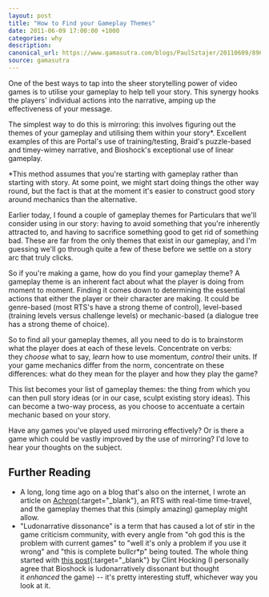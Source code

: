 ```yaml
---
layout: post
title: "How to Find your Gameplay Themes"
date: 2011-06-09 17:00:00 +1000
categories: why
description:
canonical_url: https://www.gamasutra.com/blogs/PaulSztajer/20110609/89605/How_to_Find_your_Gameplay_Themes.php
source: gamasutra
---
```

One of the best ways to tap into the sheer storytelling power of video games is to utilise your gameplay to help tell your story. This synergy hooks the players' individual actions into the narrative, amping up the effectiveness of your message.

The simplest way to do this is mirroring: this involves figuring out the themes of your gameplay and utilising them within your story*. Excellent examples of this are Portal's use of training/testing, Braid's puzzle-based and timey-wimey narrative, and Bioshock's exceptional use of linear gameplay.

\*This method assumes that you're starting with gameplay rather than starting with story. At some point, we might start doing things the other way round, but the fact is that at the moment it's easier to construct good story around mechanics than the alternative.

Earlier today, I found a couple of gameplay themes for Particulars that we'll consider using in our story: having to avoid something that you're inherently attracted to, and having to sacrifice something good to get rid of something bad. These are far from the only themes that exist in our gameplay, and I'm guessing we'll go through quite a few of these before we settle on a story arc that truly clicks.

So if you're making a game, how do you find your gameplay theme? A gameplay theme is an inherent fact about what the player is doing from moment to moment. Finding it comes down to determining the essential actions that either the player or their character are making. It could be genre-based (most RTS's have a strong theme of control), level-based (training levels versus challenge levels) or mechanic-based (a dialogue tree has a strong theme of choice).

So to find all your gameplay themes, all you need to do is to brainstorm what the player does at each of these levels. Concentrate on verbs: they *choose* what to say, *learn* how to use momentum, *control* their units. If your game mechanics differ from the norm, concentrate on these differences: what do they mean for the player and how they play the game?

This list becomes your list of gameplay themes: the thing from which you can then pull story ideas (or in our case, sculpt existing story ideas). This can become a two-way process, as you choose to accentuate a certain mechanic based on your story.

Have any games you've played used mirroring effectively? Or is there a game which could be vastly improved by the use of mirroring? I'd love to hear your thoughts on the subject.

Further Reading
---------------

-   A long, long time ago on a blog that's also on the internet, I wrote an article on [Achron](http://www.fabula-ex-machina.org/2010/06/achron-real-time-just-got-complicated/ "Achron: Real Time just got Complicated"){:target="_blank"}, an RTS with real-time time-travel, and the gameplay themes that this (simply amazing) gameplay might allow.
-   "Ludonarrative dissonance" is a term that has caused a lot of stir in the game criticism community, with every angle from "oh god this is the problem with current games" to "well it's only a problem if you use it wrong" and "this is complete bullcr*p" being touted. The whole thing started with [this post](http://clicknothing.typepad.com/click_nothing/2007/10/ludonarrative-d.html "Ludonarrative Dissonance in Bioshock"){:target="_blank"} by Clint Hocking (I personally agree that Bioshock is ludonarratively dissonant but thought it *enhanced* the game) -- it's pretty interesting stuff, whichever way you look at it.

